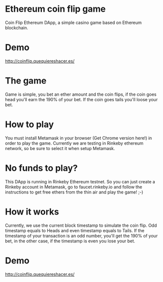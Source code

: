 # Ethereum coin flip game

Coin Flip Ethereum DApp, a simple casino game based on Ethereum blockchain.

# Demo

http://coinflip.quequiereshacer.es/

# The game

Game is simple, you bet an ether amount and the coin flips, if the coin goes head you'll earn the 190% of your bet. If the coin goes tails you'll loose your bet.

# How to play

You must install Metamask in your browser (Get Chrome version here!) in order to play the game. Currently we are testing in Rinkeby ethereum network, so be sure to select it when setup Metamask.

# No funds to play?

This DApp is running in Rinkeby Ethereum testnet. So you can just create a Rinkeby account in Metamask, go to faucet.rinkeby.io and follow the instructions to get free ethers from the thin air and play the game! ;-)

# How it works

Currently, we use the current block timestamp to simulate the coin flip. Odd timestamp equals to Heads and even timestamp equals to Tails. If the timestamp of your transaction is an odd number, you'll get the 190% of your bet, in the other case, if the timestamp is even you lose your bet.

# Demo

http://coinflip.quequiereshacer.es/
